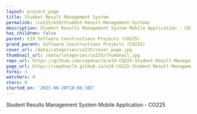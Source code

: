 ```yaml
---
layout: project_page
title: Student Result Management System
permalink: /co225/e19/Student-Result-Management-System/
description: Student Results Management System Mobile Application - CO225
has_children: false
parent: E19 Software Constructions Projects (CO225)
grand_parent: Software Constructions Projects (CO225)
cover_url: /data/categories/co225/cover_page.jpg
thumbnail_url: /data/categories/co225/thumbnail.jpg
repo_url: https://github.com/cepdnaclk/e19-CO225-Student-Result-Management-System
page_url: https://cepdnaclk.github.io/e19-CO225-Student-Result-Management-System
forks: 3
watchers: 0
stars: 0
started_on: '2023-06-20T18:08:38Z'
---
```


Student Results Management System Mobile Application - CO225